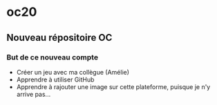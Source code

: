 # oc20
## Nouveau répositoire OC

### But de ce nouveau compte
* Créer un jeu avec ma collègue (Amélie)
* Apprendre à utiliser GitHub
* Apprendre à rajouter une image sur cette plateforme, puisque je n'y arrive pas...

